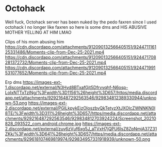 # Octohack

Well fuck, Octohack server has been nuked by the pedo faxren since I used octohack I no longer like faxren so here is some dms and HIS ABUSIVE MOTHER YELLING AT HIM LMAO


Clips of his mom abusing him
https://cdn.discordapp.com/attachments/912090132566405151/924471116125331486/Moments-clip-from-Dec-25-2021.mp4
https://cdn.discordapp.com/attachments/912090132566405151/924471708281372732/Moments-clip-from-Dec-25-2021.mp4
https://cdn.discordapp.com/attachments/912090132566405151/924471991531077652/Moments-clip-from-Dec-25-2021.mp4

Erp dms 
https://images-ext-1.discordapp.net/external/N3Hvd8BTxafGjt5Dfrvvqhf-N6osp-LoIxNTTxTzINg/%3Fwidth%3D1156%26height%3D657/https/media.discordapp.net/attachments/929216487292563546/929834812389330944/unknown-53.png
https://images-ext-2.discordapp.net/external/PGILkpykEizOIoszbvQkTetyzXtJXOIcZWNNKN0l8TE/%3Fwidth%3D311%26height%3D657/https/media.discordapp.net/attachments/929216487292563546/929834812703924224/Screenshot_20210828_093522_com.android.chrome.jpg
https://images-ext-2.discordapp.net/external/zuv6zVuf6xg5J_aTVxH7jQPU6lsZ8ZpNmjA37Z31ZKk/%3Fwidth%3D641%26height%3D657/https/media.discordapp.net/attachments/929618107469819974/929834957331918939/unknown-50.png
